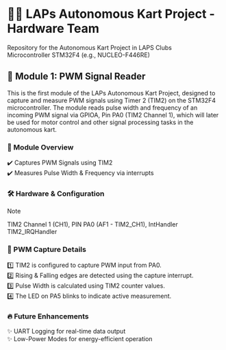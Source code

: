 # 🚗💨 LAPs Autonomous Kart Project - Hardware Team 
Repository for the Autonomous Kart Project in LAPS Clubs  
Microcontroller	STM32F4 (e.g., NUCLEO-F446RE)  

## 📡 Module 1: PWM Signal Reader
This is the first module of the LAPs Autonomous Kart Project, designed to capture and measure PWM signals using Timer 2 (TIM2) on the STM32F4 microcontroller. The module reads pulse width and frequency of an incoming PWM signal via GPIOA, Pin PA0 (TIM2 Channel 1), which will later be used for motor control and other signal processing tasks in the autonomous kart.

### 🔧 Module Overview  
✔️ Captures PWM Signals using TIM2  
✔️ Measures Pulse Width & Frequency via interrupts  

### 🛠️ Hardware & Configuration  
> [!NOTE]
> TIM2 Channel 1 (CH1), PIN PA0 (AF1 - TIM2_CH1), IntHandler TIM2_IRQHandler  

### 📡 PWM Capture Details  
1️⃣ TIM2 is configured to capture PWM input from PA0.  
2️⃣ Rising & Falling edges are detected using the capture interrupt.  
3️⃣ Pulse Width is calculated using TIM2 counter values.  
4️⃣ The LED on PA5 blinks to indicate active measurement.  

### 🔥 Future Enhancements  
✨ UART Logging for real-time data output  
✨ Low-Power Modes for energy-efficient operation  

